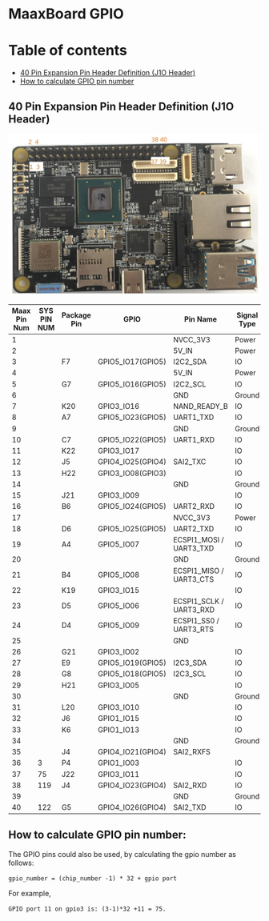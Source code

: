 # MaaxBoard GPIO

Table of contents
=================

<!--ts-->
  * [ 40 Pin Expansion Pin Header Definition (J1O Header)](#40-pin-expansion-pin-header-definition-j1o-header)
  * [ How to calculate GPIO pin number](#how-to-calculate-gpio-pin-number)
  
<!--te-->


## 40 Pin Expansion Pin Header Definition (J1O Header)

![40Pin Pin Header Pin1 Position](pics/maxboardpinout_DVkjJFglZm.jpg)


| Maax Pin Num | SYS PIN NUM| Package Pin   | GPIO | Pin Name | Signal Type |  DT Defination
| ------------- | ------------- | ------------- | ------------- | ------------- | ------------- | ------|
| 1 || |  |NVCC_3V3 | Power  |  
| 2 || |  |5V_IN | Power  |  
| 3 || F7| GPIO5_IO17(GPIO5) |I2C2_SDA | IO | MX8MQ_IOMUXC_I2C2_SCL_GPIO5_IO16 |
| 4 || |  |5V_IN | Power |  
| 5 || G7| GPIO5_IO16(GPIO5) |I2C2_SCL | IO | MX8MQ_IOMUXC_I2C2_SDA_GPIO5_IO17 |
| 6 || |  |GND | Ground |  
| 7 || K20 | GPIO3_IO16 | NAND_READY_B | IO |  
| 8 || A7| GPIO5_IO23(GPIO5) |UART1_TXD | IO | 
| 9 || |  |GND | Ground |  
| 10 || C7| GPIO5_IO22(GPIO5) |UART1_RXD  | IO |  
| 11 || K22| GPIO3_IO17 |   | IO |  
| 12 || J5| GPIO4_IO25(GPIO4) |SAI2_TXC  | IO |  
| 13 || H22| GPIO3_IO08(GPIO3) |  | IO | MX8MQ_IOMUXC_NAND_DATA02_GPIO3_IO8 |  
| 14 || | |GND | Ground |  
| 15 || J21| GPIO3_IO09 |  | IO |  MX8MQ_IOMUXC_NAND_DATA03_GPIO3_IO9 |
| 16 || B6| GPIO5_IO24(GPIO5) |UART2_RXD  | IO  | MX8MQ_IOMUXC_UART2_RXD_GPIO5_IO24 |  
| 17 || | |NVCC_3V3  | Power |  
| 18 || D6| GPIO5_IO25(GPIO5) |UART2_TXD  | IO | MX8MQ_IOMUXC_UART2_TXD_GPIO5_IO25 |
| 19 || A4| GPIO5_IO07 | ECSPI1_MOSI / UART3_TXD  | IO |  
| 20 || | |GND  | Ground |  
| 21 || B4| GPIO5_IO08 | ECSPI1_MISO / UART3_CTS | IO |  
| 22 || K19| GPIO3_IO15 |  | IO |  
| 23 || D5| GPIO5_IO06 | ECSPI1_SCLK / UART3_RXD | IO |  
| 24 || D4| GPIO5_IO09 | ECSPI1_SS0 / UART3_RTS | IO |  
| 25 || | |GND  |  |  
| 26 || G21| GPIO3_IO02|  | IO |  
| 27 || E9| GPIO5_IO19(GPIO5) |I2C3_SDA  | IO | MX8MQ_IOMUXC_I2C3_SDA_GPIO5_IO19 |
| 28 || G8| GPIO5_IO18(GPIO5) |I2C3_SCL  | IO | MX8MQ_IOMUXC_I2C3_SCL_GPIO5_IO18 |
| 29 || H21| GPIO3_IO05 |  | IO |  
| 30 || | |GND  | Ground |  
| 31 || L20| GPIO3_IO10 |  | IO |  
| 32 || J6| GPIO1_IO15 |  | IO |  MX8MQ_IOMUXC_GPIO1_IO15_PWM4_OUT |
| 33 || K6| GPIO1_IO13 |  | IO |  MX8MQ_IOMUXC_GPIO1_IO13_PWM2_OUT |
| 34 || | |GND  | Ground |  
| 35 || J4| GPIO4_IO21(GPIO4) |SAI2_RXFS  |  |  
| 36 |3| P4| GPIO1_IO03 |   | IO |  
| 37 |75| J22| GPIO3_IO11 |  | IO | 
| 38 |119| J4| GPIO4_IO23(GPIO4) |SAI2_RXD  | IO | MX8MQ_IOMUXC_SAI2_RXD0_GPIO4_IO23 |
| 39 || | |GND  | Ground |  
| 40 |122| G5| GPIO4_IO26(GPIO4) |SAI2_TXD  | IO |  MX8MQ_IOMUXC_SAI2_TXD0_GPIO4_IO26 |

## How to calculate GPIO pin number: 

The GPIO pins could also be used, by calculating the gpio number as follows:
```
gpio_number = (chip_number -1) * 32 + gpio port
```
For example,
```
GPIO port 11 on gpio3 is: (3-1)*32 +11 = 75.
```
